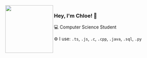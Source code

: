 

<img align="left" src="https://github.com/user-attachments/assets/5af7e15e-dc55-41de-9b45-85a426591cf5" width="150"/> 


### Hey, I'm Chloe! 👋  
<p>💻 Computer Science Student</p>
<p>⚙️ I use: <code>.ts</code>, <code>.js</code>, <code>.c</code>, <code>.cpp</code>, <code>.java</code>, <code>.sql</code>, <code>.py</code></p>
